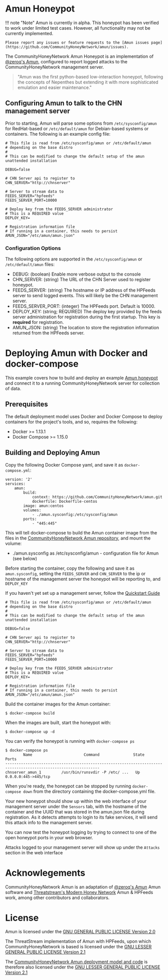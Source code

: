 Amun Honeypot
=============

!!! note "Note"
    Amun is currently in alpha. This honeypot has been verified to work under limited test cases. However, all functionality may not be currently implemented.

    Please report any issues or feature requests to the [Amun issues page](https://github.com/CommunityHoneyNetwork/amun/issues).

The CommunityHoneyNetwork Amun Honeypot is an implementation of [@zeroq's Amun](https://github.com/zeroq/amun), configured to report logged attacks to the CommunityHoneyNetwork management server.

> "Amun was the first python-based low-interaction honeypot, following the concepts of Nepenthes but extending it with more sophisticated emulation and easier maintenance."

## Configuring Amun to talk to the CHN management server

Prior to starting, Amun will parse some options from `/etc/sysconfig/amun` for RedHat-based or `/etc/default/amun` for Debian-based systems or containers. The following is an example config file:

```
# This file is read from /etc/sysconfig/amun or /etc/default/amun
# depending on the base distro
#
# This can be modified to change the default setup of the amun unattended installation

DEBUG=false

# CHN Server api to register to
CHN_SERVER="http://chnserver"

# Server to stream data to
FEEDS_SERVER="hpfeeds"
FEEDS_SERVER_PORT=10000

# Deploy key from the FEEDS_SERVER administrator
# This is a REQUIRED value
DEPLOY_KEY=

# Registration information file
# If running in a container, this needs to persist
AMUN_JSON="/etc/amun/amun.json"
```

### Configuration Options

The following options are supported in the `/etc/sysconfig/amun` or `/etc/default/amun` files:

* DEBUG: (boolean) Enable more verbose output to the console
* CHN_SERVER: (string) The URL of the CHN Server used to register honeypot.
* FEEDS_SERVER: (string) The hostname or IP address of the HPFeeds server to send logged events. This will likely be the CHN management server.
* FEEDS_SERVER_PORT: (integer) The HPFeeds port. Default is 10000.
* DEPLOY_KEY: (string; REQUIRED) The deploy key provided by the feeds server administration for registration during the first startup. This key is **required** for registration.
* AMUN_JSON: (string) The location to store the registration information returned from the HPFeeds server.


# Deploying Amun with Docker and docker-compose

This example covers how to build and deploy an example [Amun honeypot](https://github.com/zeroq/amun) and connect it to a running CommunityHoneyNetwork server for collection of data.

## Prerequisites

The default deployment model uses Docker and Docker Compose to deploy containers for the project's tools, and so, requires the following:

* Docker >= 1.13.1
* Docker Compose >= 1.15.0

## Building and Deploying Amun

Copy the following Docker Compose yaml, and save it as `docker-compose.yml`:

```
version: '2'
services:
    amun:
        build:
            context: https://github.com/CommunityHoneyNetwork/amun.git
            dockerfile: Dockerfile-centos
        image: amun:centos
        volumes:
            - ./amun.sysconfig:/etc/sysconfig/amun
        ports:
            - "445:445"
```

This will tell docker-compose to build the Amun container image from the files in the [CommunityHoneyNetwork Amun repository](https://github.com/CommunityHoneyNetwork/amun), and mount the volume:

* ./amun.sysconfig as /etc/sysconfig/amun - configuration file for Amun (see below)

Before starting the container, copy the following and save it as `amun.sysconfig`, setting the `FEEDS_SERVER` and `CHN_SERVER` to the ip or hostname of the management server the honeypot will be reporting to, and `DEPLOY_KEY`

If you haven't yet set up a management server, follow the [Quickstart Guide](quickstart.md)

```
# This file is read from /etc/sysconfig/amun or /etc/default/amun
# depending on the base distro
#
# This can be modified to change the default setup of the amun unattended installation

DEBUG=false

# CHN Server api to register to
CHN_SERVER="http://chnserver"

# Server to stream data to
FEEDS_SERVER="hpfeeds"
FEEDS_SERVER_PORT=10000

# Deploy key from the FEEDS_SERVER administrator
# This is a REQUIRED value
DEPLOY_KEY=

# Registration information file
# If running in a container, this needs to persist
AMUN_JSON="/etc/amun/amun.json"
```

Build the container images for the Amun container:

    $ docker-compose build

When the images are built, start the honeypot with:

    $ docker-compose up -d

You can verify the honeypot is running with `docker-compose ps`

    $ docker-compose ps
            Name                       Command               State                    Ports
    ----------------------------------------------------------------------------------------------------------------
    chnserver_amun_1         /usr/bin/runsvdir -P /etc/ ...   Up                0.0.0.0:445->445/tcp

When you're ready, the honeypot can be stopped by running `docker-compose down` from the directory containing the docker-compose.yml file.

Your new honeypot should show up within the web interface of your management server under the `Sensors` tab, with the hostname of the container and the UUID that was stored in the amun.json file during registration. As it detects attempts to login to its fake services, it will send this attack info to the management server.

You can now test the honeypot logging by trying to connect to one of the open honeypot ports in your web browser.

Attacks logged to your management server will show up under the `Attacks` section in the web interface

# Acknowlegements

CommunityHoneyNetwork Amun is an adaptation of [@zeroq's Amun](https://github.com/zeroq/amun) Amun software and [Threatstream's Modern Honey Network](https://threatstream.github.io/mhn/) Amun & HPFeeds work, among other contributors and collaborators.

# License

Amun is licensed under the [GNU GENERAL PUBLIC LICENSE Version 2.0](https://raw.githubusercontent.com/zeroq/amun/master/LICENSE)

The ThreatStream implementation of Amun with HPFeeds, upon which CommunityHoneyNetwork is based is licensed under the [GNU LESSER GENERAL PUBLIC LICENSE Version 2.1](https://raw.githubusercontent.com/threatstream/mhn/master/LICENSE)

The [CommunityHoneyNetwork Amun deployment model and code](https://github.com/CommunityHoneyNetwork/amun) is therefore also licensed under the [GNU LESSER GENERAL PUBLIC LICENSE Version 2.1](https://raw.githubusercontent.com/CommunityHoneyNetwork/amun/master/LICENSE)

